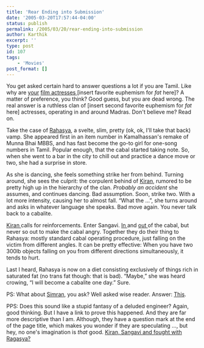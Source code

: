 ```yaml
---
title: 'Rear Ending into Submission'
date: '2005-03-20T17:57:44-04:00'
status: publish
permalink: /2005/03/20/rear-ending-into-submission
author: Karthik
excerpt: ''
type: post
id: 107
tags:
    - 'Movies'
post_format: []
---
```

You get asked certain hard to answer questions a lot if you are Tamil. Like why are [your](http://www.maalaimalar.com/images/cine/star/Gallery/14/03kushbu.jpg) [film ](http://www.maalaimalar.com/images/cine/star/Gallery/11/jothika20.jpg)[actresses ](http://www.maalaimalar.com/images/cine/star/Gallery/19/mumthaj09.jpg) \[insert favorite euphemism for *fat* here\]? A matter of preference, you think? Good guess, but you are dead wrong. The real answer is a ruthless clan of \[insert second favorite euphemism for *fat* here\] actresses, operating in and around Madras. Don't believe me? Read on.

Take the case of [Rahasya](http://thatstamil.indiainfo.com/images26/cinema/ragasya1-400.jpg), a svelte, slim, pretty (ok, ok, I'll take that back) vamp. She appeared first in an item number in Kamalhassan's remake of Munna Bhai MBBS, and has fast become the go-to girl for one-song numbers in Tamil. Popular enough, that the cabal started taking note. So, when she went to a bar in the city to chill out and practice a dance move or two, she had a surprise in store.

As she is dancing, she feels something strike her from behind. Turning around, she sees the culprit: the corpulent behind of [Kiran](http://www.maalaimalar.com/images/cine/star/Gallery/13/kiran52.jpg), rumored to be pretty high up in the hierarchy of the clan. *Probably an accident* she assumes, and continues dancing. Bad assumption. Soon, strike two. With a lot more intensity, causing her to almost fall. “What the …”, she turns around and asks in whatever language she speaks. Bad move again. You never talk back to a cabalite.

[Kiran ](http://www.maalaimalar.com/images/cine/star/Gallery/13/kiran83.jpg)calls for reinforcements. Enter Sangavi. [In ](http://thirai.ambalam.com/star-file/2002/february/sangavi-1.jpg)and [out ](http://thirai.ambalam.com/star-file/2000/December/sangavi2.jpg)of the cabal, but never so out to make the cabal angry. Together they do their thing to Rahasya: mostly standard cabal operating procedure, just falling on the victim from different angles. It can be pretty effective: When you have two 300lb objects falling on you from different directions simultaneously, it tends to hurt.

Last I heard, Rahasya is now on a diet consisting exclusively of things rich in saturated fat (no trans fat though: that is bad). “Maybe,” she was heard crowing, “I will become a cabalite one day.” Sure.

PS: What about [Simran](http://www.maalaimalar.com/images/cine/star/Gallery/27/simran24.jpg), you ask? Well asked wise reader. Answer: [This](http://www.maalaimalar.com/images/cine/star/Gallery/27/simran101.jpg).

PPS: Does this sound like a stupid fantasy of a deluded engineer? Again, good thinking. But I have a link to prove this happened. And they are far more descriptive than I am. Although, they have a question mark at the end of the page title, which makes you wonder if they are speculating …, but hey, no one's imagination is *that* good. [Kiran, Sangavi and fought with Ragasya?](http://thatstamil.indiainfo.com/specials/cinema/gossip/kiran3.html)